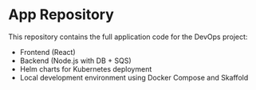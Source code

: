 # App Repository

This repository contains the full application code for the DevOps project:
- Frontend (React)
- Backend (Node.js with DB + SQS)
- Helm charts for Kubernetes deployment
- Local development environment using Docker Compose and Skaffold